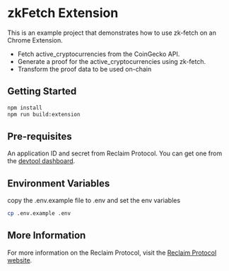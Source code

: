 # zkFetch Extension

This is an example project that demonstrates how to use zk-fetch on an Chrome Extension.

- Fetch active_cryptocurrencies from the CoinGecko API.
- Generate a proof for the active_cryptocurrencies using zk-fetch.
- Transform the proof data to be used on-chain


## Getting Started

```bash
npm install
npm run build:extension
```


## Pre-requisites

An application ID and secret from Reclaim Protocol. You can get one from the [devtool dashboard](https://dev.reclaimprotocol.org/).

## Environment Variables

copy the .env.example file to .env and set the env variables

```bash
cp .env.example .env
```


## More Information

For more information on the Reclaim Protocol, visit the [Reclaim Protocol website](https://reclaimprotocol.org/).